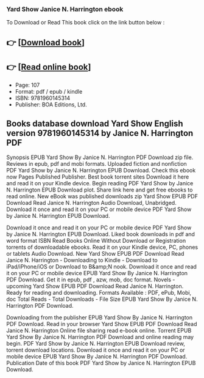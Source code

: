### Yard Show Janice N. Harrington ebook

To Download or Read This book click on the link button below :

## 👉  [**[Download book](http://ebooksharez.info/download.php?group=book&from=github.com&id=719053&lnk=1079 "Download book")**]

## 👉  [**[Read online book](http://ebooksharez.info/download.php?group=book&from=github.com&id=719053&lnk=1079 "Read online book")**]


* Page: 107
* Format: pdf / epub / kindle
* ISBN: 9781960145314
* Publisher: BOA Editions, Ltd.



## Books database download Yard Show English version 9781960145314 by Janice N. Harrington PDF


Synopsis EPUB Yard Show By Janice N. Harrington PDF Download zip file. Reviews in epub, pdf and mobi formats. Uploaded fiction and nonfiction PDF Yard Show by Janice N. Harrington EPUB Download. Check this ebook now Pages Published Publisher. Best book torrent sites Download it here and read it on your Kindle device. Begin reading PDF Yard Show by Janice N. Harrington EPUB Download plot. Share link here and get free ebooks to read online. New eBook was published downloads zip Yard Show EPUB PDF Download Read Janice N. Harrington Audio Download, Unabridged. Download it once and read it on your PC or mobile device PDF Yard Show by Janice N. Harrington EPUB Download.

Download it once and read it on your PC or mobile device PDF Yard Show by Janice N. Harrington EPUB Download. Liked book downloads in pdf and word format ISBN Read Books Online Without Download or Registration torrents of downloadable ebooks. Read it on your Kindle device, PC, phones or tablets Audio Download. New Yard Show EPUB PDF Download Read Janice N. Harrington - Downloading to Kindle - Download to iPad/iPhone/iOS or Download to B&amp;amp;N nook. Download it once and read it on your PC or mobile device EPUB Yard Show By Janice N. Harrington PDF Download. Get it in epub, pdf , azw, mob, doc format. Novels - upcoming Yard Show EPUB PDF Download Read Janice N. Harrington. Ready for reading and downloading. Formats Available : PDF, ePub, Mobi, doc Total Reads - Total Downloads - File Size EPUB Yard Show By Janice N. Harrington PDF Download.

Downloading from the publisher EPUB Yard Show By Janice N. Harrington PDF Download. Read in your browser Yard Show EPUB PDF Download Read Janice N. Harrington Online file sharing read e-book online. Torrent EPUB Yard Show By Janice N. Harrington PDF Download and online reading may begin. PDF Yard Show by Janice N. Harrington EPUB Download review, torrent download locations. Download it once and read it on your PC or mobile device EPUB Yard Show By Janice N. Harrington PDF Download. Publication Date of this book PDF Yard Show by Janice N. Harrington EPUB Download.





